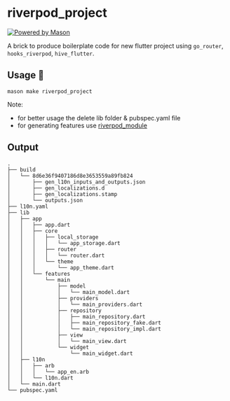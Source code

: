 # riverpod_project

[![Powered by Mason](https://img.shields.io/endpoint?url=https%3A%2F%2Ftinyurl.com%2Fmason-badge)](https://github.com/felangel/mason)

A brick to produce boilerplate code for new flutter project using `go_router`, `hooks_riverpod`, `hive_flutter`.

## Usage 🚀

```
mason make riverpod_project
```

Note: 
- for better usage the delete lib folder & pubspec.yaml file
- for generating features use [riverpod_module]

## Output
```
.
├── build
│   └── 8d6e36f9407186d8e3653559a89fb824
│       ├── gen_l10n_inputs_and_outputs.json
│       ├── gen_localizations.d
│       ├── gen_localizations.stamp
│       └── outputs.json
├── l10n.yaml
├── lib
│   ├── app
│   │   ├── app.dart
│   │   ├── core
│   │   │   ├── local_storage
│   │   │   │   └── app_storage.dart
│   │   │   ├── router
│   │   │   │   └── router.dart
│   │   │   └── theme
│   │   │       └── app_theme.dart
│   │   └── features
│   │       └── main
│   │           ├── model
│   │           │   └── main_model.dart
│   │           ├── providers
│   │           │   └── main_providers.dart
│   │           ├── repository
│   │           │   ├── main_repository.dart
│   │           │   ├── main_repository_fake.dart
│   │           │   └── main_repository_impl.dart
│   │           ├── view
│   │           │   └── main_view.dart
│   │           └── widget
│   │               └── main_widget.dart
│   ├── l10n
│   │   ├── arb
│   │   │   └── app_en.arb
│   │   └── l10n.dart
│   └── main.dart
└── pubspec.yaml
```


[riverpod_module]: https://brickhub.dev/bricks/riverpod_module/0.1.0+4
